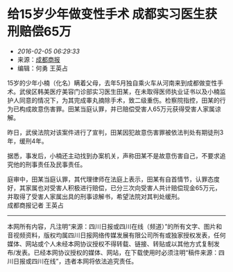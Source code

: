 # 给15岁少年做变性手术 成都实习医生获刑赔偿65万

* _2016-02-05 06:29:33_  
* 来源：[成都商报](http://e.chengdu.cn/html/2016-02/05/content_554118.htm)  
* 编辑：何勇 王英占  

15岁的少年小楠（化名）瞒着父母，去年5月独自乘火车从河南来到成都做变性手术。武侯区韩美医疗美容门诊部实习医生田某，在未取得医师执业证书以及小楠监护人同意的情况下，为其完成睾丸摘除手术，致二级重伤。检察院指控，田某的行为已构成故意伤害罪。田某当庭认罪，并已赔偿受害人65万元获得受害人家属谅解。

昨日，武侯法院对该案件进行了宣判，田某因犯故意伤害罪被依法判处有期徒刑3年，缓刑4年。

据悉，事发后，小楠还主动找到办案机关，声称田某不是故意伤害自己，不要求追究他的刑事责任及民事责任。

庭审中，田某当庭认罪，其代理律师在法庭上表示，田某有自首情节，认罪态度好，其家属也对受害人积极进行赔偿，已分三次向受害人共计赔偿现金65万元，并取得了受害人家属出具的刑事谅解书，希望法院对其判处缓刑。  
成都商报记者 王英占

---

本网所有内容，凡注明“来源：四川日报或四川在线（频道）”的所有文字、图片和音视频资料，版权均属四川日报网络传媒发展有限公司所有或独家授权发表，任何媒体、网站或个人未经本网协议授权不得转载、链接、转贴或以其他方式复制发布/发表。已经本网协议授权的媒体、网站，在下载使用时必须注明“稿件来源：四川日报或四川在线”，违者本网将依法追究责任。